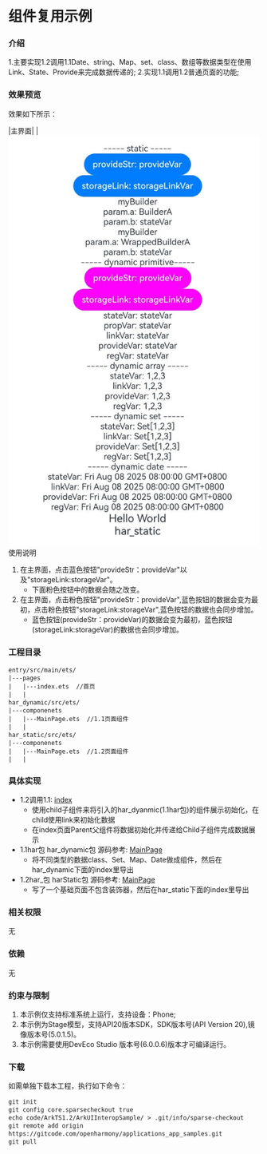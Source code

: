 # 组件复用示例

### 介绍

1.主要实现1.2调用1.1Date、string、Map、set、class、数组等数据类型在使用Link、State、Provide来完成数据传递的;
2.实现1.1调用1.2普通页面的功能;

### 效果预览

效果如下所示：

|主界面|
|![Alt text](entry/src/main/resources/base/media/example01.png)
使用说明

1. 在主界面，点击蓝色按钮"provideStr：provideVar"以及"storageLink:storageVar"。
    * 下面粉色按钮中的数据会随之改变。
2.  在主界面，点击粉色按钮"provideStr：provideVar",蓝色按钮的数据会变为最初，点击粉色按钮"storageLink:storageVar",蓝色按钮的数据也会同步增加。
    * 蓝色按钮(provideStr：provideVar)的数据会变为最初，蓝色按钮(storageLink:storageVar)的数据也会同步增加。


### 工程目录

```
entry/src/main/ets/
|---pages
|   |---index.ets  //首页
|   |
har_dynamic/src/ets/
|---componenets
|   |---MainPage.ets  //1.1页面组件
|   |   
har_static/src/ets/
|---componenets
|   |---MainPage.ets  //1.2页面组件
|   |                   
```

### 具体实现

* 1.2调用1.1: [index](entry/src/main/ets/pages/index)
    * 使用child子组件来将引入的har_dyanmic(1.1har包)的组件展示初始化，在child使用link来初始化数据
    * 在index页面Parent父组件将数据初始化并传递给Child子组件完成数据展示
* 1.1har包 har_dynamic包 源码参考: [MainPage](har_dynamic/src/main/ets/pages/MainPage)
    * 将不同类型的数据class、Set、Map、Date做成组件，然后在har_dynamic下面的index里导出
* 1.2har_包 harStatic包 源码参考: [MainPage](har_static/src/main/ets/pages/MainPage)
    * 写了一个基础页面不包含装饰器，然后在har_static下面的index里导出


### 相关权限

无

### 依赖

无

### 约束与限制

1. 本示例仅支持标准系统上运行，支持设备：Phone;
2. 本示例为Stage模型，支持API20版本SDK，SDK版本号(API Version 20),镜像版本号(5.0.1.5)。
3. 本示例需要使用DevEco Studio 版本号(6.0.0.6)版本才可编译运行。

### 下载

如需单独下载本工程，执行如下命令：

```
git init
git config core.sparsecheckout true
echo code/ArkTS1.2/ArkUIInteropSample/ > .git/info/sparse-checkout
git remote add origin https://gitcode.com/openharmony/applications_app_samples.git
git pull
```